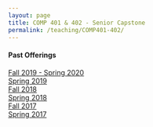 ```yaml
---
layout: page
title: COMP 401 & 402 - Senior Capstone
permalink: /teaching/COMP401-402/
---
```


#### Past Offerings

[Fall 2019 - Spring 2020](/teaching/COMP401-402/fa19-sp20/)<br>
[Spring 2019](/teaching/COMP401-402/sp19/)<br>
[Fall 2018](/teaching/COMP401-402/fa18/)<br>
[Spring 2018](/teaching/COMP401-402/sp18/)<br>
[Fall 2017](/teaching/COMP401-402/fa17/)<br>
[Spring 2017](/teaching/COMP401-402/sp17/)<br>

